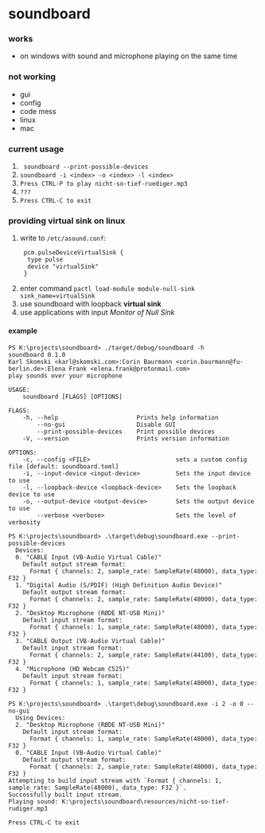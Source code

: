# soundboard

### works

* on windows with sound and microphone playing on the same time 

### not working

* gui
* config
* code mess
* linux
* mac

### current usage

1. ` soundboard --print-possible-devices`
2. `soundboard -i <index> -o <index> -l <index>`
3. `Press CTRL-P to play nicht-so-tief-ruediger.mp3`
5. `???`
4. `Press CTRL-C to exit`

### providing virtual sink on linux 
1. write to `/etc/asound.conf`:
   ```
    pcm.pulseDeviceVirtualSink {
     type pulse
     device "virtualSink"
    }

   ``` 
2. enter command `pactl load-module module-null-sink sink_name=virtualSink`
3. use soundboard with loopback **virtual sink**
4. use applications with input *Monitor of Null Sink*



#### example

````
PS K:\projects\soundboard> ./target/debug/soundboard -h
soundboard 0.1.0
Karl Skomski <karl@skomski.com>:Corin Baurmann <corin.baurmann@fu-berlin.de>:Elena Frank <elena.frank@protonmail.com>
play sounds over your microphone

USAGE:
    soundboard [FLAGS] [OPTIONS]

FLAGS:
    -h, --help                      Prints help information
        --no-gui                    Disable GUI
        --print-possible-devices    Print possible devices
    -V, --version                   Prints version information

OPTIONS:
    -c, --config <FILE>                        sets a custom config file [default: soundboard.toml]
    -i, --input-device <input-device>          Sets the input device to use
    -l, --loopback-device <loopback-device>    Sets the loopback device to use
    -o, --output-device <output-device>        Sets the output device to use
        --verbose <verbose>                    Sets the level of verbosity

PS K:\projects\soundboard> .\target\debug\soundboard.exe --print-possible-devices
  Devices:
  0. "CABLE Input (VB-Audio Virtual Cable)"
    Default output stream format:
      Format { channels: 2, sample_rate: SampleRate(48000), data_type: F32 }
  1. "Digital Audio (S/PDIF) (High Definition Audio Device)"
    Default output stream format:
      Format { channels: 2, sample_rate: SampleRate(48000), data_type: F32 }
  2. "Desktop Microphone (RØDE NT-USB Mini)"
    Default input stream format:
      Format { channels: 1, sample_rate: SampleRate(48000), data_type: F32 }
  3. "CABLE Output (VB-Audio Virtual Cable)"
    Default input stream format:
      Format { channels: 2, sample_rate: SampleRate(44100), data_type: F32 }
  4. "Microphone (HD Webcam C525)"
    Default input stream format:
      Format { channels: 1, sample_rate: SampleRate(48000), data_type: F32 }

PS K:\projects\soundboard> .\target\debug\soundboard.exe -i 2 -o 0 --no-gui
  Using Devices:
  2. "Desktop Microphone (RØDE NT-USB Mini)"
    Default input stream format:
      Format { channels: 1, sample_rate: SampleRate(48000), data_type: F32 }
  0. "CABLE Input (VB-Audio Virtual Cable)"
    Default output stream format:
      Format { channels: 2, sample_rate: SampleRate(48000), data_type: F32 }
Attempting to build input stream with `Format { channels: 1, sample_rate: SampleRate(48000), data_type: F32 }`.
Successfully built input stream.
Playing sound: K:\projects\soundboard\resources/nicht-so-tief-rudiger.mp3

Press CTRL-C to exit
````
